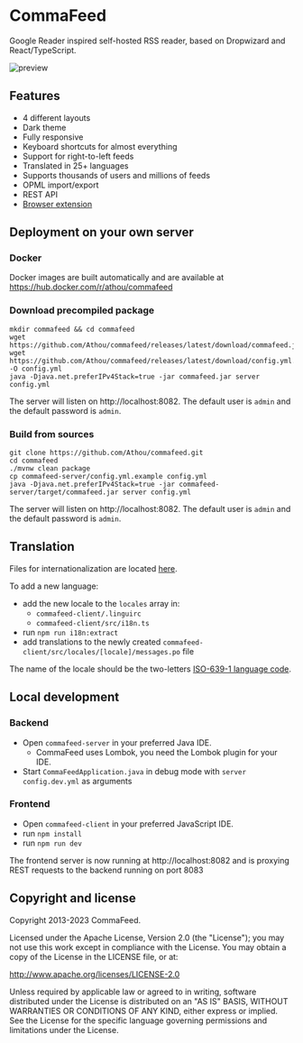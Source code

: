 # CommaFeed

Google Reader inspired self-hosted RSS reader, based on Dropwizard and React/TypeScript.

![preview](https://user-images.githubusercontent.com/1256795/184886828-1973f148-58a9-4c6d-9587-ee5e5d3cc2cb.png)

## Features

- 4 different layouts
- Dark theme
- Fully responsive
- Keyboard shortcuts for almost everything
- Support for right-to-left feeds
- Translated in 25+ languages
- Supports thousands of users and millions of feeds
- OPML import/export
- REST API
- [Browser extension](https://github.com/Athou/commafeed-browser-extension)

## Deployment on your own server

### Docker

Docker images are built automatically and are available at https://hub.docker.com/r/athou/commafeed

### Download precompiled package

    mkdir commafeed && cd commafeed
    wget https://github.com/Athou/commafeed/releases/latest/download/commafeed.jar
    wget https://github.com/Athou/commafeed/releases/latest/download/config.yml.example -O config.yml
    java -Djava.net.preferIPv4Stack=true -jar commafeed.jar server config.yml

The server will listen on http://localhost:8082. The default
user is `admin` and the default password is `admin`.

### Build from sources

    git clone https://github.com/Athou/commafeed.git
    cd commafeed
    ./mvnw clean package
    cp commafeed-server/config.yml.example config.yml
    java -Djava.net.preferIPv4Stack=true -jar commafeed-server/target/commafeed.jar server config.yml

The server will listen on http://localhost:8082. The default
user is `admin` and the default password is `admin`.

## Translation

Files for internationalization are
located [here](https://github.com/Athou/commafeed/tree/master/commafeed-client/src/locales).

To add a new language:

- add the new locale to the `locales` array in:
    - `commafeed-client/.linguirc`
    - `commafeed-client/src/i18n.ts`
- run `npm run i18n:extract`
- add translations to the newly created `commafeed-client/src/locales/[locale]/messages.po` file

The name of the locale should be the
two-letters [ISO-639-1 language code](http://en.wikipedia.org/wiki/List_of_ISO_639-1_codes).

## Local development

### Backend

- Open `commafeed-server` in your preferred Java IDE.
    - CommaFeed uses Lombok, you need the Lombok plugin for your IDE.
- Start `CommaFeedApplication.java` in debug mode with `server config.dev.yml` as arguments

### Frontend

- Open `commafeed-client` in your preferred JavaScript IDE.
- run `npm install`
- run `npm run dev`

The frontend server is now running at http://localhost:8082 and is proxying REST requests to the backend running on
port 8083

## Copyright and license

Copyright 2013-2023 CommaFeed.

Licensed under the Apache License, Version 2.0 (the "License");
you may not use this work except in compliance with the License.
You may obtain a copy of the License in the LICENSE file, or at:

http://www.apache.org/licenses/LICENSE-2.0

Unless required by applicable law or agreed to in writing, software
distributed under the License is distributed on an "AS IS" BASIS,
WITHOUT WARRANTIES OR CONDITIONS OF ANY KIND, either express or implied.
See the License for the specific language governing permissions and
limitations under the License.
